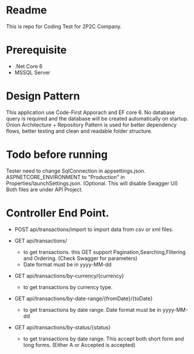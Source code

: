 # Readme
This is repo for Coding Test for 2P2C Company.

# Prerequisite
- .Net Core 6
- MSSQL Server

# Design Pattern
This application use Code-First Apporach and EF core 6.
No database query is required and the database will be created automatically on startup.
Onion Architecture + Repository Pattern is used for better dependency flows, better testing and clean and readable folder structure.

# Todo before running
Tester need to change SqlConnection in appsettings.json.
ASPNETCORE_ENVIRONMENT to "Production" in Properties/launchSettings.json. (Optional. This will disable Swagger UI)
Both files are under API Project.

# Controller End Point.
- POST  api/transactions/import
  to import data from csv or xml files.
  
- GET   api/transactions/
  - to get transactions. this GET support Pagination,Searching,Flitering and Ordering. (Check Swagger for parameters)
  - Date format must be in yyyy-MM-dd
  
- GET   api/transactions/by-currency/{currency}
  - to get transactions by currency type.
 
- GET   api/transactions/by-date-range/{fromDate}/{toDate}
  - to get transactions by date range. Date format must be in yyyy-MM-dd
  
- GET   api/transactions/by-status/{status}
  - to get transactions by date range. This accept both short form and long forms. (Either A or Accepted is accepted)
